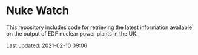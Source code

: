# Nuke Watch

This repository includes code for retrieving the latest information available on the output of EDF nuclear power plants in the UK.

Last updated: 2021-02-10 09:06